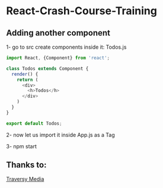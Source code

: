 # React-Crash-Course-Training
## Adding another component 

1- go to src
create components 
inside it: Todos.js
```js
import React, {Component} from 'react';

class Todos extends Component {
  render() {
    return (
      <div>
        <h>Todos</h>
      </div>
    )
  }
}

export default Todos;
```

2- now let us import it inside App.js
as a Tag 

3- npm start
## Thanks to: 
[Traversy Media](https://www.youtube.com/watch?v=sBws8MSXN7A&t=4588s)